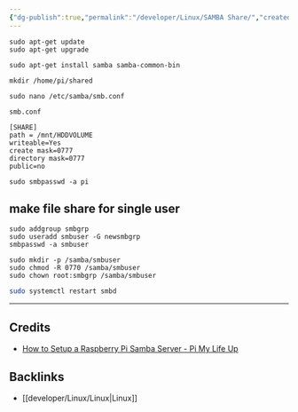 ```yaml
---
{"dg-publish":true,"permalink":"/developer/Linux/SAMBA Share/","created":"2024-02-29T22:19:56.071-06:00","updated":"2024-03-05T22:57:56.260-06:00"}
---
```



```shell
sudo apt-get update 
sudo apt-get upgrade
```

```shell
sudo apt-get install samba samba-common-bin
```

`mkdir /home/pi/shared`

```shell
sudo nano /etc/samba/smb.conf
```

`smb.conf`
```
[SHARE]
path = /mnt/HDDVOLUME
writeable=Yes
create mask=0777
directory mask=0777
public=no
```

`sudo smbpasswd -a pi`
## make file share for single user
```shell
sudo addgroup smbgrp
sudo useradd smbuser -G newsmbgrp
smbpasswd -a smbuser

sudo mkdir -p /samba/smbuser
sudo chmod -R 0770 /samba/smbuser
sudo chown root:smbgrp /samba/smbuser
```

```bash
sudo systemctl restart smbd
```

---
## Credits 
- [How to Setup a Raspberry Pi Samba Server - Pi My Life Up](https://pimylifeup.com/raspberry-pi-samba/#:~:text=Connect)
## Backlinks
- [[developer/Linux/Linux\|Linux]]